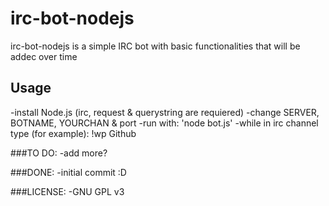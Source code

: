 # irc-bot-nodejs
irc-bot-nodejs is a simple IRC bot with basic functionalities that will be addec over time

## Usage
-install Node.js (irc, request & querystring are requiered)
-change SERVER, BOTNAME, YOURCHAN & port
-run with: 'node bot.js'
-while in irc channel type (for example): !wp Github

###TO DO:
-add more?

###DONE:
-initial commit :D

###LICENSE:
-GNU GPL v3